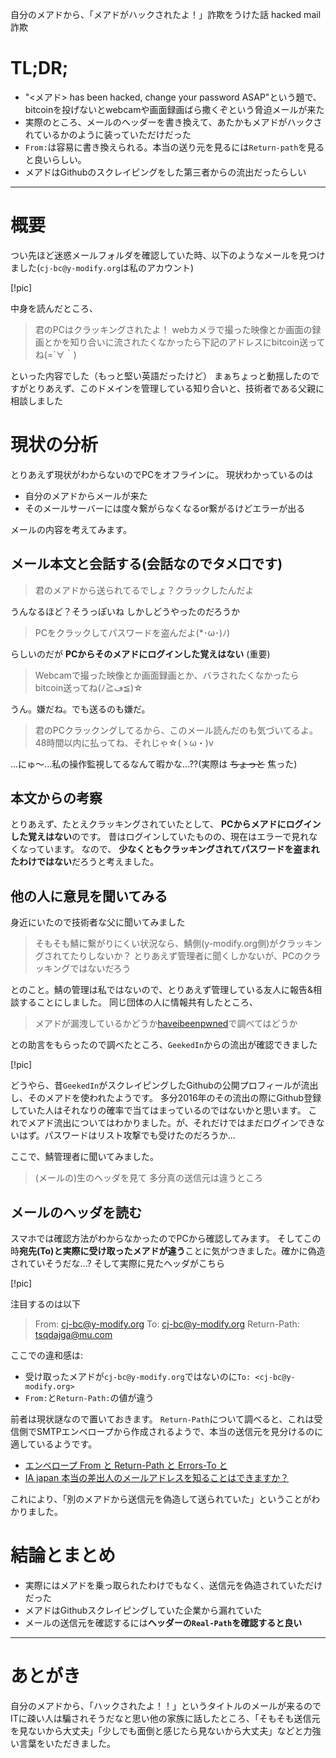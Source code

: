 自分のメアドから、「メアドがハックされたよ！」詐欺をうけた話
hacked mail 詐欺

# TL;DR;
  - "<メアド> has been hacked, change your password ASAP"という題で、bitcoinを投げないとwebcamや画面録画ばら撒くぞという脅迫メールが来た
  - 実際のところ、メールのヘッダーを書き換えて、あたかもメアドがハックされているかのように装っていただけだった
  - `From:`は容易に書き換えられる。本当の送り元を見るには`Return-path`を見ると良いらしい。
  - メアドはGithubのスクレイピングをした第三者からの流出だったらしい

---

# 概要

つい先ほど迷惑メールフォルダを確認していた時、以下のようなメールを見つけました(`cj-bc@y-modify.org`は私のアカウント)

[!pic]

中身を読んだところ、

> 君のPCはクラッキングされたよ！
> webカメラで撮った映像とか画面の録画とかを知り合いに流されたくなかったら下記のアドレスにbitcoin送ってね(=´∀｀)

といった内容でした（もっと堅い英語だったけど）
まぁちょっと動揺したのですがとりあえず、このドメインを管理している知り合いと、技術者である父親に相談しました


# 現状の分析

とりあえず現状がわからないのでPCをオフラインに。
現状わかっているのは

- 自分のメアドからメールが来た
- そのメールサーバーには度々繋がらなくなるor繋がるけどエラーが出る


メールの内容を考えてみます。

## メール本文と会話する(会話なのでタメ口です)

> 君のメアドから送られてるでしょ？クラックしたんだよ

うんなるほど？そうっぽいね
しかしどうやったのだろうか

> PCをクラックしてパスワードを盗んだよ(\*･ω･)ﾉ)

らしいのだが **PCからそのメアドにログインした覚えはない** (重要)

> Webcamで撮った映像とか画面録画とか、バラされたくなかったらbitcoin送ってね(ﾉ≧ڡ≦)☆

うん。嫌だね。でも送るのも嫌だ。

> 君のPCクラックングしてるから、このメール読んだのも気づいてるよ。48時間以内に払ってね、それじゃ☆(ゝω・)v

...にゅ〜...私の操作監視してるなんて暇かな...??(実際は ~~ちょっと~~ 焦った)

## 本文からの考察

とりあえず、たとえクラッキングされていたとして、 **PCからメアドにログインした覚えはない**のです。
昔はログインしていたものの、現在はエラーで見れなくなっています。
なので、 **少なくともクラッキングされてパスワードを盗まれたわけではない**だろうと考えました。

## 他の人に意見を聞いてみる

身近にいたので技術者な父に聞いてみました

> そもそも鯖に繋がりにくい状況なら、鯖側(y-modify.org側)がクラッキングされてたりしないか？
> とりあえず管理者に聞くしかないが、PCのクラッキングではないだろう

とのこと。鯖の管理は私ではないので、とりあえず管理している友人に報告&相談することにしました。
同じ団体の人に情報共有したところ、

> メアドが漏洩しているかどうか[haveibeenpwned](https://haveibeenpwned.com/)で調べてはどうか

との助言をもらったので調べたところ、`GeekedIn`からの流出が確認できました

[!pic]

どうやら、昔`GeekedIn`がスクレイピングしたGithubの公開プロフィールが流出し、そのメアドを使われたようです。
多分2016年のその流出の際にGithub登録していた人はそれなりの確率で当てはまっているのではないかと思います。
これでメアド流出についてはわかりました。が、それだけではまだログインできないはず。パスワードはリスト攻撃でも受けたのだろうか...

ここで、鯖管理者に聞いてみました。

> (メールの)生のヘッダを見て
> 多分真の送信元は違うところ

## メールのヘッダを読む

スマホでは確認方法がわからなかったのでPCから確認してみます。
そしてこの時**宛先(To)と実際に受け取ったメアドが違う**ことに気がつきました。確かに偽造されていそうだな...?
そして実際に見たヘッダがこちら

[!pic]

注目するのは以下

> From: <cj-bc@y-modify.org>
> To: <cj-bc@y-modify.org>
> Return-Path: tsqdajga@mu.com

ここでの違和感は:
  - 受け取ったメアドが`cj-bc@y-modify.org`ではないのに`To: <cj-bc@y-modify.org>`
  - `From:`と`Return-Path:`の値が違う

前者は現状謎なので置いておきます。
`Return-Path`について調べると、これは受信側でSMTPエンベロープから作成されるようで、本当の送信元を見分けるのに適しているようです。

- [エンベロープ From と Return-Path と Errors-To と](http://blog.smtps.jp/entry/2018/04/18/112026)
- [IA japan 本当の差出人のメールアドレスを知ることはできますか？](https://salt.iajapan.org/wpmu/anti_spam/universal/measure/return-path/)

これにより、「別のメアドから送信元を偽造して送られていた」ということがわかりました。

# 結論とまとめ

- 実際にはメアドを乗っ取られたわけでもなく、送信元を偽造されていただけだった
- メアドはGithubスクレイピングしていた企業から漏れていた
- メールの送信元を確認するには**ヘッダーの`Real-Path`を確認すると良い**

---

# あとがき

自分のメアドから、「ハックされたよ！！」というタイトルのメールが来るのでITに疎い人は騙されそうだなと思い他の家族に話したところ、「そもそも送信元を見ないから大丈夫」「少しでも面倒と感じたら見ないから大丈夫」などと力強い言葉をいただきました。


